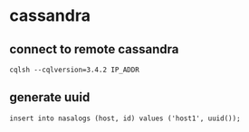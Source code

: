 # cassandra

## connect to remote cassandra

```
cqlsh --cqlversion=3.4.2 IP_ADDR
```

## generate uuid

```
insert into nasalogs (host, id) values ('host1', uuid());
```